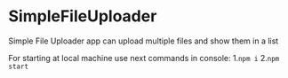 # SimpleFileUploader
Simple File Uploader app can upload multiple files and show them in a list

For starting at local machine use next commands in console:
1.`npm i`
2.`npm start`
